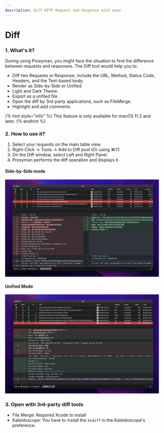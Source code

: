 ```yaml
---
description: Diff HTTP Request and Response with ease
---
```


# Diff

### 1. What's it?

During using Proxyman, you might face the situation to find the difference between requests and responses. The Diff tool would help you to:

* Diff two Requests or Response, include the URL, Method, Status Code, Headers, and the Text-based body.
* Render as Side-by-Side or Unified.
* Light and Dark Theme.
* Export as a unified file.
* Open the diff by 3rd-party applications, such as FileMerge.
* Highlight and add comments.

{% hint style="info" %}
This feature is only available for macOS 11.2 and later.
{% endhint %}

### 2. How to use it?

1. Select your requests on the main table view.
2. Right-Click -> Tools -> Add to Diff pool (Or using ⌘Y)
3. On the Diff window, select Left and Right Panel.
4. Proxyman performs the diff operation and displays it.

#### Side-by-Side mode

![Side By Side Mode](<../.gitbook/assets/Screen Shot 2022-03-27 at 09.30.03.png>)

#### Unified Mode

![Unified Mode](<../.gitbook/assets/Screen Shot 2022-03-27 at 09.31.53.png>)

### 3. Open with 3rd-party diff tools

* File Merge: Required Xcode to install
* Kaleidoscope: You have to install the `ksdiff` in the Kaleidoscope's preference.
